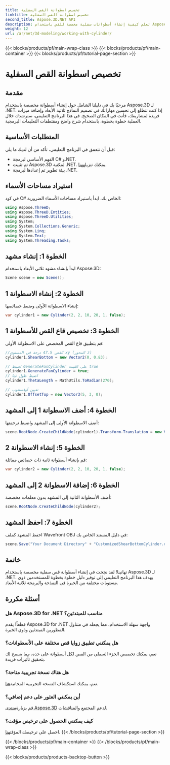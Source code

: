 ```yaml
---
title: تخصيص اسطوانة القص السفلية
linktitle: تخصيص اسطوانة القص السفلية
second_title: Aspose.3D.NET API
description: تعلم كيفية إنشاء أسطوانات سفلية مخصصة للقص باستخدام Aspose.3D لـ .NET من خلال دليلنا التفصيلي خطوة بخطوة. ارفع مهاراتك في النمذجة ثلاثية الأبعاد اليوم!
weight: 12
url: /ar/net/3d-modeling/working-with-cylinder/
---
```


{{< blocks/products/pf/main-wrap-class >}}
{{< blocks/products/pf/main-container >}}
{{< blocks/products/pf/tutorial-page-section >}}

# تخصيص اسطوانة القص السفلية

## مقدمة
مرحبًا بك في دليلنا الشامل حول إنشاء أسطوانة مخصصة باستخدام Aspose.3D لـ .NET. إذا كنت تتطلع إلى تحسين مهاراتك في تصميم النماذج ثلاثية الأبعاد وإضافة ميزات فريدة لمشاريعك، فأنت في المكان الصحيح. في هذا البرنامج التعليمي، سنرشدك خلال العملية خطوة بخطوة، باستخدام شرح واضح ومقتطفات التعليمات البرمجية.
## المتطلبات الأساسية
قبل أن نتعمق في البرنامج التعليمي، تأكد من أن لديك ما يلي:
- الفهم الأساسي لبرمجة C# و.NET.
-  تم تثبيت Aspose.3D لمكتبة .NET. يمكنك تنزيله[هنا](https://releases.aspose.com/3d/net/).
- بيئة تطوير تم إعدادها لبرمجة .NET.
## استيراد مساحات الأسماء
في كود C# الخاص بك، ابدأ باستيراد مساحات الأسماء الضرورية:
```csharp
using Aspose.ThreeD;
using Aspose.ThreeD.Entities;
using Aspose.ThreeD.Utilities;
using System;
using System.Collections.Generic;
using System.Linq;
using System.Text;
using System.Threading.Tasks;
```
## الخطوة 1: إنشاء مشهد
ابدأ بإنشاء مشهد ثلاثي الأبعاد باستخدام Aspose.3D:
```csharp
Scene scene = new Scene();
```
## الخطوة 2: إنشاء الاسطوانة 1
إنشاء الاسطوانة الأولى وضبط خصائصها:
```csharp
var cylinder1 = new Cylinder(2, 2, 10, 20, 1, false);
```
## الخطوة 3: تخصيص قاع القص للأسطوانة 1
قم بتطبيق قاع القص المخصص على الاسطوانة الأولى:
```csharp
//القص 47.5 درجة في المستوى xy (المحور z)
cylinder1.ShearBottom = new Vector2(0, 0.83); 

// اضبط GenerateFanCylinder على القيمة true
cylinder1.GenerateFanCylinder = true;
// اضبط طول ثيتا
cylinder1.ThetaLength = MathUtils.ToRadian(270);

// تعيين أوفستتوب
cylinder1.OffsetTop = new Vector3(5, 3, 0);
```
## الخطوة 4: أضف الاسطوانة 1 إلى المشهد
أضف الاسطوانة الأولى إلى المشهد واضبط ترجمتها:
```csharp
scene.RootNode.CreateChildNode(cylinder1).Transform.Translation = new Vector3(10, 0, 0);
```
## الخطوة 5: إنشاء الاسطوانة 2
قم بإنشاء أسطوانة ثانية ذات خصائص مماثلة:
```csharp
var cylinder2 = new Cylinder(2, 2, 10, 20, 1, false);
```
## الخطوة 6: إضافة الاسطوانة 2 إلى المشهد
أضف الأسطوانة الثانية إلى المشهد بدون معلمات مخصصة:
```csharp
scene.RootNode.CreateChildNode(cylinder2);
```
## الخطوة 7: احفظ المشهد
احفظ المشهد كملف Wavefront OBJ في دليل المستند الخاص بك:
```csharp
scene.Save("Your Document Directory" + "CustomizedShearBottomCylinder.obj", FileFormat.WavefrontOBJ);
```
## خاتمة
تهانينا! لقد نجحت في إنشاء أسطوانة قص سفلية مخصصة باستخدام Aspose.3D لـ .NET. يهدف هذا البرنامج التعليمي إلى توفير دليل خطوة بخطوة للمستخدمين ذوي مستويات مختلفة من الخبرة في النمذجة والبرمجة ثلاثية الأبعاد.
## أسئلة مكررة
### هل Aspose.3D for .NET مناسب للمبتدئين؟
قطعاً! يقدم Aspose.3D for .NET واجهة سهلة الاستخدام، مما يجعله في متناول المطورين المبتدئين وذوي الخبرة.
### هل يمكنني تطبيق زوايا قص مختلفة على الأسطوانات؟
نعم، يمكنك تخصيص الجزء السفلي من القص لكل أسطوانة على حدة، مما يسمح لك بتحقيق تأثيرات فريدة.
### هل هناك نسخة تجريبية متاحة؟
 نعم، يمكنك استكشاف النسخة التجريبية المجانية[هنا](https://releases.aspose.com/).
### أين يمكنني العثور على دعم إضافي؟
 قم بزيارة[منتدى Aspose.3D](https://forum.aspose.com/c/3d/18) لدعم المجتمع والمناقشات.
### كيف يمكنني الحصول على ترخيص مؤقت؟
 احصل على ترخيصك المؤقت[هنا](https://purchase.aspose.com/temporary-license/).
{{< /blocks/products/pf/tutorial-page-section >}}

{{< /blocks/products/pf/main-container >}}
{{< /blocks/products/pf/main-wrap-class >}}

{{< blocks/products/products-backtop-button >}}
